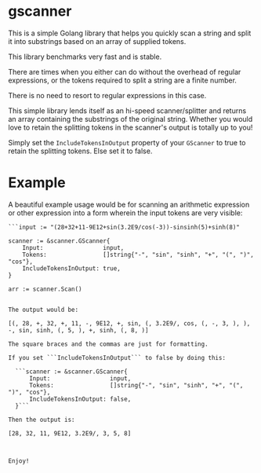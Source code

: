 # gscanner

This is a simple Golang library that helps you quickly scan a string and split it into 
substrings based on an array of supplied tokens.
 
This library benchmarks very fast and is stable.

There are times when you either can do without the overhead of regular expressions, or the tokens required to 
split a string are a finite number.

There is no need to resort to regular expressions in this case.

This simple library lends itself as an hi-speed scanner/splitter and returns an array containing the substrings of the original
string. Whether you would love to retain the splitting tokens in the scanner's output is totally up to you! 

Simply set the ```IncludeTokensInOutput``` property of your ```GScanner``` to true to retain the splitting tokens.
Else set it to false.



# Example

A beautiful example usage would be for scanning an arithmetic expression or other expression into a form wherein the input tokens are very visible:


	```input := "(28+32+11-9E12+sin(3.2E9/cos(-3))-sinsinh(5)+sinh(8)"

	scanner := &scanner.GScanner{
		Input:                 input,
		Tokens:                []string{"-", "sin", "sinh", "+", "(", ")", "cos"},
		IncludeTokensInOutput: true,
	}

	arr := scanner.Scan()
  ```
  
  The output would be:

[(, 28, +, 32, +, 11, -, 9E12, +, sin, (, 3.2E9/, cos, (, -, 3, ), ), -, sin, sinh, (, 5, ), +, sinh, (, 8, )]

The square braces and the commas are just for formatting.

If you set ```IncludeTokensInOutput``` to false by doing this:

	```scanner := &scanner.GScanner{
		Input:                 input,
		Tokens:                []string{"-", "sin", "sinh", "+", "(", ")", "cos"},
		IncludeTokensInOutput: false,
	}```
  
  Then the output is:

[28, 32, 11, 9E12, 3.2E9/, 3, 5, 8]



Enjoy!
